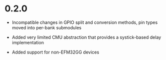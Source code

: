0.2.0
=====

* Incompatible changes in GPIO split and conversion methods, pin types moved
  into per-bank submodules

* Added very limited CMU abstraction that provides a systick-based delay
  implementation

* Added support for non-EFM32GG devices
